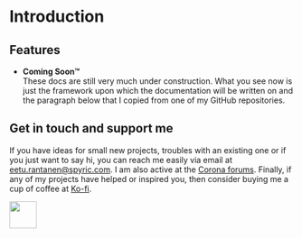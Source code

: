 # Introduction

## Features

- **Coming Soon™**<br>
    These docs are still very much under construction. What you see now is just the framework upon which the documentation will be written on and the paragraph below that I copied from one of my GitHub repositories.

## Get in touch and support me
If you have ideas for small new projects, troubles with an existing one or if you just want to say hi, you can reach me easily via email at <a href="mailto: eetu.rantanen@spyric.com">eetu.rantanen@spyric.com</a>. I am also active at the <a href="https://forums.coronalabs.com/">Corona forums</a>. Finally, if any of my projects have helped or inspired you, then consider buying me a cup of coffee at <a href="https://ko-fi.com/xedur">Ko-fi</a>.

<a href="https://ko-fi.com/xedur"><img src="https://xedur.com/img/support-me.png" height="48"></a>
